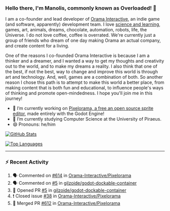 ### Hello there, I'm Manolis, commonly known as Overloaded! 👋
I am a co-founder and lead developer of [Orama Interactive](https://www.orama-interactive.com/), an indie game (and software, apparently) development team. I love [science and learning](https://github.com/OverloadedOrama/KnowledgeBase), games, art, animals, dreams, chocolate, automation, robots, life, the Universe. I do not love coffee, coffee is overrated. We're currently just a group of friends who dream of one day making Orama an actual company, and create content for a living.

One of the reasons I co-founded Orama Interactive is because I am a thinker and a dreamer, and I wanted a way to get my thoughts and creativity out to the world, and to make my dreams a reality. I also think that one of the best, if not the best, way to change and improve this world is through art and technology. And, well, games are a combination of both. So another reason I chose this path is to attempt to make this world a better place, from making content that is both fun and educational, to influence people's ways of thinking and promote open-mindedness. I hope you'll join me in this journey!

- 🔭 I’m currently working on [Pixelorama, a free an open source sprite editor](https://github.com/Orama-Interactive/Pixelorama), made entirely with the Godot Engine!
- 🌱 I’m currently studying Computer Science at the University of Piraeus.
- 😄 Pronouns: he/him

[![GitHub Stats](https://github-readme-stats.vercel.app/api/?username=OverloadedOrama&show_icons=true&theme=merko)](https://github.com/anuraghazra/github-readme-stats)

[![Top Languages](https://github-readme-stats.vercel.app/api/top-langs/?username=OverloadedOrama&layout=compact&theme=merko)](https://github.com/anuraghazra/github-readme-stats)

---

### :zap: Recent Activity

<!--START_SECTION:activity-->
1. 🗣 Commented on [#614](https://github.com/Orama-Interactive/Pixelorama/issues/614) in [Orama-Interactive/Pixelorama](https://github.com/Orama-Interactive/Pixelorama)
2. 🗣 Commented on [#5](https://github.com/gilzoide/godot-dockable-container/issues/5) in [gilzoide/godot-dockable-container](https://github.com/gilzoide/godot-dockable-container)
3. 💪 Opened PR [#5](https://github.com/gilzoide/godot-dockable-container/pull/5) in [gilzoide/godot-dockable-container](https://github.com/gilzoide/godot-dockable-container)
4. ❗️ Closed issue [#38](https://github.com/Orama-Interactive/Pixelorama/issues/38) in [Orama-Interactive/Pixelorama](https://github.com/Orama-Interactive/Pixelorama)
5. 🎉 Merged PR [#612](https://github.com/Orama-Interactive/Pixelorama/pull/612) in [Orama-Interactive/Pixelorama](https://github.com/Orama-Interactive/Pixelorama)
<!--END_SECTION:activity-->

<!--
**OverloadedOrama/OverloadedOrama** is a ✨ _special_ ✨ repository because its `README.md` (this file) appears on your GitHub profile.

Here are some ideas to get you started:

- 👯 I’m looking to collaborate on ...
- 🤔 I’m looking for help with ...
- 💬 Ask me about ...
- 📫 How to reach me: ...
- ⚡ Fun fact: ...
-->
